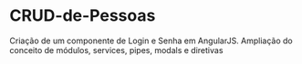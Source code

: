 # CRUD-de-Pessoas
Criação de um componente de Login e Senha em AngularJS.
Ampliação do conceito de módulos, services, pipes, modals e diretivas
